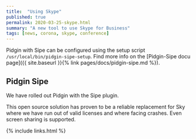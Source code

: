 ```yaml
---
title:  "Using Skype"
published: true
permalink: 2020-03-25-skype.html
summary: "A new tool to use Skype for Business"
tags: [news, corona, skype, conference]
---
```


Pidgin with Sipe can be configured using the setup script `/usr/local/bin/pidgin-sipe-setup`. Find more info on the [Pidgin-Sipe docu page]({{ site.baseurl }}{% link pages/docs/pidgin-sipe.md %}).

## Pidgin Sipe

We have rolled out Pidgin with the Sipe plugin.

This open source solution has proven to be a reliable replacement for Sky where we have run out of valid licenses and where facing crashes. Even screen sharing is supported.


{% include links.html %}
